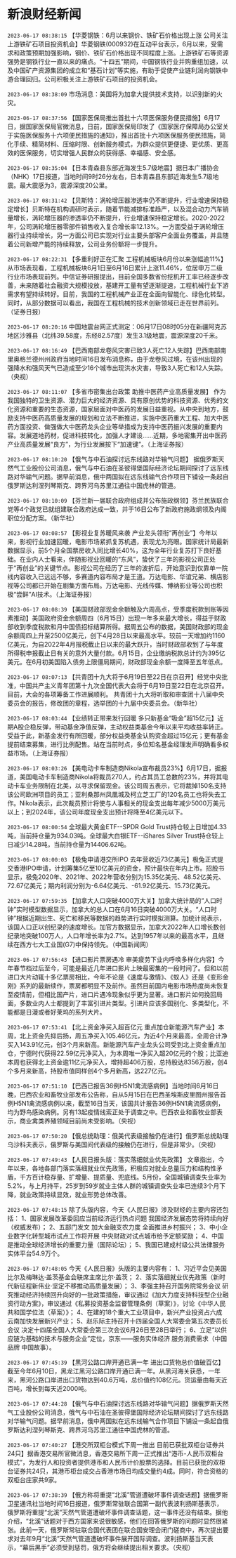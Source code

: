# 新浪财经新闻
`2023-06-17 08:38:15` 【华菱钢铁：6月以来钢价、铁矿石价格出现上涨 公司关注上游铁矿石项目投资机会】华菱钢铁(000932)在互动平台表示，6月以来，受需求和政策预期加强影响，钢价、铁矿石价格出现不同程度上涨。上游铁矿石等资源强势是钢铁行业一直以来的痛点。“十四五”期间，中国钢铁行业并购重组加速，以及中国矿产资源集团的成立和“基石计划”等实施，有助于促使产业链利润向钢铁中游合理回归。公司积极关注上游铁矿石项目的投资机会。

`2023-06-17 08:38:09` 市场消息：美国将为加拿大提供技术支持，以识别新的火灾。

`2023-06-17 08:37:56` 【国家医保局推出首批十六项医保服务便民措施】6月17日，据国家医保局官微消息，日前，国家医保局印发了《国家医疗保障局办公室关于实施医保服务十六项便民措施的通知》，推出首批十六项医保服务便民措施，简化手续、精简材料、压缩时限、创新服务模式，为群众提供更便捷、更优质、更高效的医保服务，切实增强人民群众的获得感、幸福感、安全感。

`2023-06-17 08:35:04` 【日本青森县东部近海发生5.7级地震】据日本广播协会（NHK）17日报道，当地时间9时26分左右，日本青森县东部近海发生5.7级地震。最大震感为3，震源深度20公里。

`2023-06-17 08:31:42` 【贝斯特：涡轮增压器渗透率仍不断提升，行业增速保持稳定增长】贝斯特在机构调研时表示，随着节能减排标准趋严，以及混合动力汽车销量增长，涡轮增压器的渗透率仍不断提升，行业增速保持稳定增长。2020-2022年，公司涡轮增压器零部件销售收入复合增长率12.13%。一方面受益于涡轮增压器行业持续增长，另一方面公司已实现对行业主要头部客户全面业务覆盖，并且随着公司新增产能的持续释放，公司业务份额将一步提升。

`2023-06-17 08:22:31` 【多重利好正在汇聚 工程机械板块6月份以来涨幅逾11%】从市场表现看，工程机械板块6月1日至6月16日累计上涨11.46%，位居申万二级行业市场表现前列。中信证券研报提出，目前全国多数省份挖机开工率已经逐步改善，未来随着社会融资大规模投放，基建开工量有望逐渐提速，工程机械行业下游需求有望持续转好。目前，我国的工程机械产业正在全面向智能化、绿色化转型。同时，从部分数据可以看出，我国在工程机械的技术创新领域已走在世界前列。（证券日报）

`2023-06-17 08:20:16` 中国地震台网正式测定：06月17日08时05分在新疆阿克苏地区沙雅县（北纬39.58度，东经82.57度）发生3.1级地震，震源深度20千米。

`2023-06-17 08:16:49` 【巴西南部龙卷风灾害已致3人死亡12人失踪】巴西南部南里奥格兰德州州政府当地时间16日发布消息称，由于龙卷风过境，在该州出现的强降水和强风天气已造成至少16个城市出现洪水灾害，导致3人死亡和12人失踪。（央视）

`2023-06-17 08:11:07` 【多省市密集出台政策 助推中医药产业高质量发展】 作为我国独特的卫生资源、潜力巨大的经济资源、具有原创优势的科技资源、优秀的文化资源和重要的生态资源，国家层面对中医药的发展日益重视。从中央到地方，鼓励支持中医药高质量发展的规划和立法不断推进，实施中医药重大工程、加大中医药方面投资、做强做大中医药龙头企业等举措成为支持中医药振兴发展的重要内容。发展道地药材，促进科技转化，加强人才建设……近期，多地密集开出中医药产业高质量发展“良方”，为行业发展按下“加速键”。（上海证券报）

`2023-06-17 08:10:20` 【俄气与中石油探讨远东线路对华输气问题】 据俄罗斯天然气工业股份公司消息，俄气与中石油在圣彼得堡国际经济论坛期间探讨了远东线路对华输气问题。据早前消息，俄中两国拟在远东线输气合作项目下铺设一条起自俄罗斯达利涅列琴斯克、跨界河乌苏里江通往中国虎林的管道。

`2023-06-17 08:10:09` 【芬兰新一届联合政府组成并公布施政纲领】芬兰民族联合党等4个政党已就组建联合政府达成一致，并于16日公布了新政府施政纲领及内阁职位分配方案。（新华社）

`2023-06-17 08:08:57` 【影视业复苏暖风来袭 产业龙头领衔“再创业”】今年以来，影视行业加速回暖，电影市场紧抓复苏机遇，表现尤为亮眼。国家统计局最新数据显示，前5个月全国票房收入同比增长40%，这为全年行业复苏打下良好基础。在业内人士看来，伴随影视业回暖的“东风”，蛰伏了三年的影视公司正处于“再创业”的关键节点。影视公司在经历了三年的波折后，开始意识到仅靠单一院线内容收入已远远不够，多赛道内容布局才是王道。万达电影、华谊兄弟、横店影视等公司都已开始在剧集方面布局。万达电影、光线传媒、博纳影业等公司也积极“尝鲜”AI技术。（上海证券报）

`2023-06-17 08:08:39` 【美国财政部现金余额触及六周高点，受季度税款到账等因素推动】美国政府资金余额周四（6月15日）出现一年多来最大增长，得益于财政部收到季度税款和月中国债招标结算所得。据周五公布的数据，美国财政部的现金余额周四上升至2500亿美元，创下4月28日以来最高水平。较前一天增加约1160亿美元，为自2022年4月报税截止日以来的最大跃升，当时财政部收到了与年度所得税申报截止日有关的意外大量付款。6月15日，企业缴纳税款总计约为395亿美元。在6月初美国陷入债务上限僵局期间，财政部现金余额一度降至五年低点。

`2023-06-17 08:07:13` 【共青团十九大将于6月19日至22日在京召开】经党中央批准，中国共产主义青年团第十九次全国代表大会将于6月19日至22日在北京召开。目前，大会的各项筹备工作进展顺利。 共青团十九大将听取和审查团十八届中央委员会的报告，修改团的章程，选举团的十九届中央委员会。（新华社）

`2023-06-17 08:03:44` 【业绩转正带来发行回暖 多只新基金“吸金”超15亿元】近期A股企稳反弹，带动基金净值反弹，主动权益类基金今年以来平均收益率转正。受益于此，新基金发行有所回暖，部分权益类基金认购资金超过15亿元；更有基金提前结束募集，进行比例配售。站在当前时点，多位知名基金经理发声明确看多权益市场。（上海证券报）

`2023-06-17 08:03:26` 【美电动卡车制造商Nikola宣布裁员23%】6月17日，据报道，美国电动卡车制造商Nikola将裁员270人，约占其员工总数的23%，并将其电动卡车业务限制在北美，以寻求保留现金。该公司周五表示，它将裁掉150名支持该公司欧洲项目的员工；亚利桑那州凤凰城及柯立芝工厂的120名员工也将失去工作。Nikola表示，此次裁员预计将使与人事相关的现金支出每年减少5000万美元以上；到2024年，该公司年度现金支出预计将降至4亿美元以下。

`2023-06-17 08:00:54` 全球最大黄金ETF--SPDR Gold Trust持仓较上日增加4.33吨，当前持仓量为934.03吨。全球最大白银ETF--iShares Silver Trust持仓较上日减少14.28吨，当前持仓量为14406.62吨。

`2023-06-17 08:00:03` 【极兔申请港交所IPO 去年营收近73亿美元】极兔正式提交香港IPO申请，计划筹集5亿至10亿美元的资金，预计最快在年内上市。招股书显示，极兔2020年、2021年、2022年营收分别为15.35亿美元、48.52亿美元、72.67亿美元；期内利润分别为-6.64亿美元、-61.92亿美元、15.73亿美元。

`2023-06-17 07:59:35` 【加拿大人口突破4000万大关】加拿大统计局的“人口时钟”实时模型数据显示，加拿大的总人口在6月16日突破4000万大关。“人口时钟”根据近期出生、死亡和移民等数据的趋势进行实时模拟测算。加统计局表示，该国人口正以创纪录的速度增长。加官方数据显示，加拿大2022年人口增长数创纪录地突破100万人，人口年增长率为2.7%。达到1957年以来的最高水平，且继续在西方七大工业国(G7)中保持领先。（中国新闻网）

`2023-06-17 07:56:43` 【进口影片票房遇冷 审美疲劳下业内呼唤多样化内容】今年春节档过后至今，可能是最近几年进口影片上映最密集的一段时间了。但和以前进口大片动辄十多亿票房相比，今年不论是《速度与激情》、《蚁人》还是《变形金刚》系列的最新续作，票房都明显不及前作。虽然目前国内电影市场热度尚未恢复至疫情前，但相比国产片，进口片遇冷现象似乎更为显著。进口影片如何挽回局面，多数业内人士都提到了丰富引进片类型。引进片应该多国别化、多类型化，不能都是日漫或者好莱坞的系列大片。

`2023-06-17 07:53:41` 【北上资金净买入超百亿元 重点加仓新能源汽车产业】本周，北上资金先抑后扬，周五净买入105.46亿元，为近4个月来最高，全周合计净买入143.91亿元，创3个月来新高。新能源汽车产业龙头公司受到北上资金重点加仓，宁德时代获得22.59亿元净买入，为本周唯一净买入超20亿元的个股；比亚迪本周也获得北上资金逾11亿元净买入，增持超406万股，总持股达8356万股，创4个多月来新高，持股市值同样创4个多月新高，达227亿元。

`2023-06-17 07:51:10` 【巴西已报告36例H5N1禽流感病例】当地时间6月16日晚，巴西农业和畜牧业部发布公告称，自从5月15日在巴西圣埃斯皮里图州报告首例H5N1禽流感病例以来，截至16日当天，该国共计报告36例H5N1禽流感病例，均为野鸟感染病例。另有13起疫情线索正处于调查之中。巴西农业和畜牧业部表示，商业禽类养殖领域目前尚未受影响。（央视）

`2023-06-17 07:50:20` 【俄总统助理：俄美代表级接触仍在进行】俄罗斯总统助理乌沙科夫表示，俄罗斯与美国间代表级的接触仍在进行，但是非常少。（央视）

`2023-06-17 07:49:43` 【人民日报头版：落实落细就业优先政策】 文章指出，今年以来，各地各部门落实落细就业优先政策，积极应对就业总量压力和结构性矛盾，千方百计稳存量、扩增量、提质量、兜底线。5月份，全国城镇调查失业率为5.2%，与上月持平，25岁到59岁就业主体人群的城镇调查失业率已连续3个月下降，就业政策持续显效，就业形势总体改善。

`2023-06-17 07:48:15` 除了头版内容，今天《人民日报》涉及财经的主要内容还包括：
1、国家发展改革委回应当前经济运行热点问题 我国经济发展态势将持续向好（权威发布）；
2、五部门发文 加大金融支农力度 全面推进乡村振兴；
3、中小企业数字化转型城市试点工作将开展 中央财政对试点城市给予定额奖励；
4、中国是推动全球经济增长的重要力量（国际论坛）；
5、我国已建成村级公共法律服务实体平台54.9万个。

`2023-06-17 07:48:05` 今天《人民日报》头版的主要内容有：
1、习近平会见美国比尔及梅琳达·盖茨基金会联席主席比尔·盖茨；
2、落实落细就业优先政策（新时代新征程新伟业·坚定不移推动高质量发展）；
3、李强主持召开国务院常务会议 研究推动经济持续回升向好的一批政策措施，审议通过《加大力度支持科技型企业融资行动方案》，审议通过《私募投资基金监督管理条例（草案）》，讨论《中华人民共和国学位法（草案）》；
4、在建的18个重大工业项目中，新兴产业投资占六成 云南加快发展新兴产业；
5、赵乐际主持召开十四届全国人大常委会第五次委员长会议 决定十四届全国人大常委会第三次会议6月26日至28日举行；
6、立足“以供应链为基础的技术与服务企业”定位，京东——服务实体经济 服务消费需求（中国品牌 中国故事）。

`2023-06-17 07:45:39` 【黑河公路口岸开通已满一年 进出口货物总价值破百亿】截至今年6月10日，黑龙江黑河公路口岸开通已满一年。从黑河海关获悉，一年来，黑河公路口岸进出口货物达到40.6万吨，总价值约108亿元。货运量由每天近百吨，增长到每天近2000吨。

`2023-06-17 07:44:28` 【俄气与中石油探讨远东线路对华输气问题】据俄罗斯天然气工业股份公司消息，俄气与中石油在圣彼得堡国际经济论坛期间探讨了远东线路对华输气问题。据早前消息，俄中两国拟在远东线输气合作项目下铺设一条起自俄罗斯达利涅列琴斯克、跨界河乌苏里江通往中国虎林的管道。

`2023-06-17 07:40:27` 【港交所双柜台模式下周一推出 目前已获批双柜台证券共24只】据香港交易所官微消息，香港交易所下周一正式推出“港币-人民币双柜台模式”，为发行人和投资者提供港币和人民币计价股票的选择。目前已获批的双柜台证券共24只，其港币柜台成交占香港市场日均成交量约4成。同时，符合资格的双柜台庄家共9家。

`2023-06-17 07:38:39` 【俄方称将重提“北溪”管道遭破坏事件调查话题】据俄罗斯卫星通讯社当地时间16日报道，俄罗斯常驻联合国第一副代表波利扬斯基表示，俄罗斯将重提“北溪”天然气管道遭破坏事件调查话题，这一事件还没有结束。据他介绍，“北溪”话题对于西方国家来说很敏感，他们在回答俄罗斯的问题时显然很紧张。此前一天，俄罗斯常驻联合国代表团在联合国安理会闭门磋商中，再次提出要求对去年9月“北溪”天然气管道遭破坏事件展开国际调查。波利扬斯基当天表示，“幕后黑手”必须受到惩罚，俄方将会继续提出相关要求。（央视）

